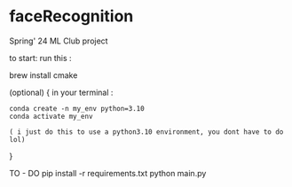 # faceRecognition
Spring' 24 ML Club project 

to start: 
run this : 

brew install cmake 


(optional) {
    in your terminal :
    
    conda create -n my_env python=3.10
    conda activate my_env

    ( i just do this to use a python3.10 environment, you dont have to do lol)
}

TO - DO 
    pip install -r requirements.txt
    python main.py 
    
